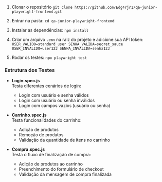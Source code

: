 

1.  Clonar o repositório
    `git clone https://github.com/Edg4rjr1/qa-junior-playwright-frontend.git`

2.  Entrar na pasta:
    `cd qa-junior-playwright-frontend`

3.  Instalar as dependências:
    `npm install`

4.  Criar um arquivo `.env` na raiz do projeto e adicione sua API token:
    `USER_VALIDO=standard_user SENHA_VALIDA=secret_sauce USER_INVALIDO=user123 SENHA_INVALIDA=senha123`    

5.  Rodar os testes:
    `npx playwright test`

### Estrutura dos Testes

- **Login.spec.js**  
  Testa diferentes cenários de login:
  - Login com usuário e senha válidos
  - Login com usuário ou senha inválidos
  - Login com campos vazios (usuário ou senha)

- **Carrinho.spec.js**  
  Testa funcionalidades do carrinho:
  - Adição de produtos
  - Remoção de produtos
  - Validação da quantidade de itens no carrinho

- **Compra.spec.js**  
  Testa o fluxo de finalização de compra:
  - Adição de produtos ao carrinho
  - Preenchimento do formulário de checkout
  - Validação da mensagem de compra finalizada

